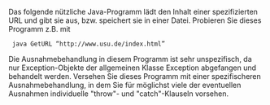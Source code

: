 Das folgende nützliche Java-Programm lädt den Inhalt einer spezifizierten URL und gibt sie aus, bzw. speichert sie in einer Datei.
Probieren Sie dieses Programm z.B. mit

     java GetURL “http://www.usu.de/index.html”

Die Ausnahmebehandlung in diesem Programm ist sehr unspezifisch, da nur Exception-Objekte der allgemeinen Klasse Exception abgefangen und behandelt werden.
Versehen Sie dieses Programm mit einer spezifischeren Ausnahmebehandlung, in dem Sie für möglichst viele der eventuellen Ausnahmen individuelle "throw"- und "catch"-Klauseln vorsehen. 
